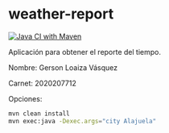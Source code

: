 weather-report
==============
[![Java CI with Maven](https://github.com/Gerson2102/weather-report/actions/workflows/maven.yml/badge.svg?branch=master)](https://github.com/Gerson2102/weather-report/actions/workflows/maven.yml)

Aplicación para obtener el reporte del tiempo.

Nombre: Gerson Loaiza Vásquez

Carnet: 2020207712

Opciones:

```bash
mvn clean install
mvn exec:java -Dexec.args="city Alajuela"
```